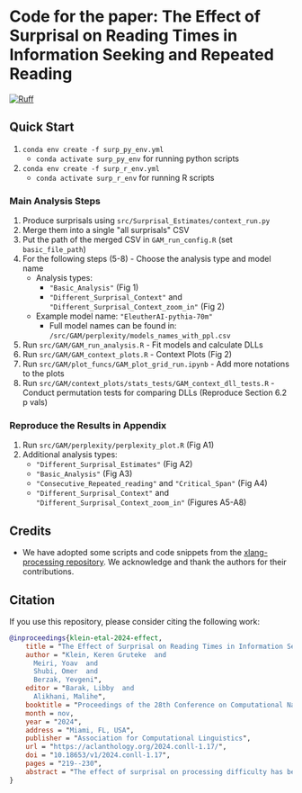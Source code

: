# Code for the paper: The Effect of Surprisal on Reading Times in Information Seeking and Repeated Reading

[![Ruff](https://github.com/lacclab/surprisal-non-ordinary-reading/actions/workflows/ruff.yml/badge.svg?branch=main)](https://github.com/lacclab/surprisal-non-ordinary-reading/actions/workflows/ruff.yml)

## Quick Start

1. `conda env create -f surp_py_env.yml`
   - `conda activate surp_py_env` for running python scripts
2. `conda env create -f surp_r_env.yml`
   - `conda activate surp_r_env` for running R scripts

### Main Analysis Steps

1. Produce surprisals using `src/Surprisal_Estimates/context_run.py`
2. Merge them into a single "all surprisals" CSV
3. Put the path of the merged CSV in `GAM_run_config.R` (set `basic_file_path`)
4. For the following steps (5-8) - Choose the analysis type and model name
   - Analysis types:
     - `"Basic_Analysis"` (Fig 1)
     - `"Different_Surprisal_Context"` and `"Different_Surprisal_Context_zoom_in"` (Fig 2)
   - Example model name: `"EleutherAI-pythia-70m"`
     - Full model names can be found in: `/src/GAM/perplexity/models_names_with_ppl.csv`
5. Run `src/GAM/GAM_run_analysis.R` - Fit models and calculate DLLs
6. Run `src/GAM/GAM_context_plots.R` - Context Plots (Fig 2)
7. Run `src/GAM/plot_funcs/GAM_plot_grid_run.ipynb` - Add more notations to the plots
8. Run `src/GAM/context_plots/stats_tests/GAM_context_dll_tests.R` - Conduct permutation tests for comparing DLLs (Reproduce Section 6.2 p vals)

### Reproduce the Results in Appendix

1. Run `src/GAM/perplexity/perplexity_plot.R` (Fig A1)
2. Additional analysis types:
   - `"Different_Surprisal_Estimates"` (Fig A2)
   - `"Basic_Analysis"` (Fig A3)
   - `"Consecutive_Repeated_reading"` and `"Critical_Span"` (Fig A4)
   - `"Different_Surprisal_Context"` and `"Different_Surprisal_Context_zoom_in"` (Figures A5-A8)

## Credits

- We have adopted some scripts and code snippets from the [xlang-processing repository](https://github.com/wilcoxeg/xlang-processing). We acknowledge and thank the authors for their contributions.

## Citation

If you use this repository, please consider citing the following work:

```bibtex
@inproceedings{klein-etal-2024-effect,
    title = "The Effect of Surprisal on Reading Times in Information Seeking and Repeated Reading",
    author = "Klein, Keren Gruteke  and
      Meiri, Yoav  and
      Shubi, Omer  and
      Berzak, Yevgeni",
    editor = "Barak, Libby  and
      Alikhani, Malihe",
    booktitle = "Proceedings of the 28th Conference on Computational Natural Language Learning",
    month = nov,
    year = "2024",
    address = "Miami, FL, USA",
    publisher = "Association for Computational Linguistics",
    url = "https://aclanthology.org/2024.conll-1.17/",
    doi = "10.18653/v1/2024.conll-1.17",
    pages = "219--230",
    abstract = "The effect of surprisal on processing difficulty has been a central topic of investigation in psycholinguistics. Here, we use eyetracking data to examine three language processing regimes that are common in daily life but have not been addressed with respect to this question: information seeking, repeated processing, and the combination of the two. Using standard regime-agnostic surprisal estimates we find that the prediction of surprisal theory regarding the presence of a linear effect of surprisal on processing times, extends to these regimes. However, when using surprisal estimates from regime-specific contexts that match the contexts and tasks given to humans, we find that in information seeking, such estimates do not improve the predictive power of processing times compared to standard surprisals. Further, regime-specific contexts yield near zero surprisal estimates with no predictive power for processing times in repeated reading. These findings point to misalignments of task and memory representations between humans and current language models, and question the extent to which such models can be used for estimating cognitively relevant quantities. We further discuss theoretical challenges posed by these results."
}
```
